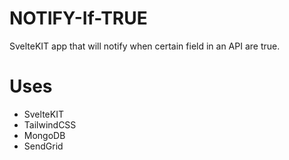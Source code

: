 # NOTIFY-If-TRUE

SvelteKIT app that will notify when certain field in an API are true.

# Uses

- SvelteKIT
- TailwindCSS
- MongoDB
- SendGrid